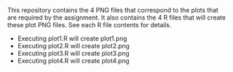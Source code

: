 This repository contains the 4 PNG files that correspond to the plots that are required by the assignment. It also contains the 4 R files that will create these plot PNG files. See each R file contents for details.

* Executing plot1.R will create plot1.png
* Executing plot2.R will create plot2.png
* Executing plot3.R will create plot3.png
* Executing plot4.R will create plot4.png
